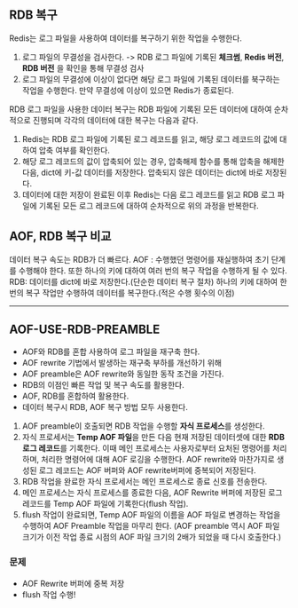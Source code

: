 
## RDB 복구 

Redis는 로그 파일을 사용하여 데이터를 복구하기 위한 작업을 수행한다. 

1. 로그 파일의 무결성을 검사한다. -> RDB 로그 파일에 기록된 **체크썸**, **Redis 버전**, **RDB 버전** 을 확인을 통해 무결성 검사
2. 로그 파일의 무결성에 이상이 없다면 해당 로그 파일에 기록된 데이터를 북구하는 작업을 수행한다. 만약 무결성에 이상이 있으면 Redis가 종료된다. 

RDB 로그 파일을 사용한 데이터 복구는 RDB 파일에 기록된 모든 데이터에 대하여 순차적으로 진행되며 각각의 데이터에 대한 복구는 다음과 같다. 

1. Redis는 RDB 로그 파일에 기록된 로그 레코드를 읽고, 해당 로그 레코드의 값에 대하여 압축 여부를 확인한다.
2. 해당 로그 레코드의 값이 압축되어 있는 경우, 압축해제 함수를 통해 압축을 해제한 다음, dict에 키-값 데이터를 저장한다. 압축되지 않은 데이터는 dict에 바로 저장된다. 
3. 데이터에 대한 저장이 완료된 이후 Redis는 다음 로그 레코드를 읽고 RDB 로그 파일에 기록된 모든 로그 레코드에 대하여 순차적으로 위의 과정을 반복한다. 

## AOF, RDB 복구 비교

데이터 복구 속도는 RDB가 더 빠르다. 
AOF : 수행했던 명령어를 재실행하여 초기 단계를 수행해야 한다. 또한 하나의 키에 대하여 여러 번의 복구 작업을 수행하게 될 수 있다.
RDB: 데이터를 dict에 바로 저장한다.(단순한 데이터 복구 절차) 하나의 키에 대하여 한 번의 복구 작업만 수행하여 데이터를 복구한다.(적은 수행 횟수의 이점)

 ---

 ## AOF-USE-RDB-PREAMBLE
 
 * AOF와 RDB를 혼합 사용하여 로그 파일을 재구축 한다. 
 * AOF rewrite 기법에서 발생하는 재구축 부하를 개선하기 위해
 * AOF preamble은 AOF rewrite와 동일한 동작 조건을 가진다. 
 * RDB의 이점인 빠른 작업 및 복구 속도를 활용한다. 
 * AOF, RDB를 혼합하여 활용한다. 
 * 데이터 복구시 RDB, AOF 복구 방법 모두 사용한다. 

 1. AOF preamble이 호출되면 RDB 작업을 수행할 **자식 프로세스**를 생성한다. 
 2. 자식 프로세서는 **Temp AOF 파일**을 만든 다음 현재 저장된 데이터셋에 대한 **RDB 로그 레코드**를 기록한다. 이때 메인 프로세스는 사용자로부터 요처된 명령어를 처리하며, 처리한 명령어에 대해 AOF 로깅을 수행한다. AOF rewrite와 마찬가지로 생성된 로그 레코드는 AOF 버퍼와 AOF rewrite버퍼에 중복되어 저장된다.
 3. RDB 작업을 완료한 자식 프로세서는 메인 프로세스로 종료 신호를 전송한다. 
 4. 메인 프로세스는 자식 프로세스를 종료한 다음, AOF Rewrite 버퍼에 저장된 로그 레코드를 Temp AOF 파일에 기록한다(flush 작업). 
 5. flush 작업이 완료되면, Temp AOF 파일의 이름을 AOF 파일로 변경하는 작업을 수행하여 AOF Preamble 작업을 마무리 한다. (AOF preamble 역시 AOF 파일 크기가 이전 작업 종료 시점의 AOF 파일 크기의 2배가 되었을 때 다시 호출한다.)

### 문제
* AOF Rewrite 버퍼에 중복 저장
*  flush 작업 수행!